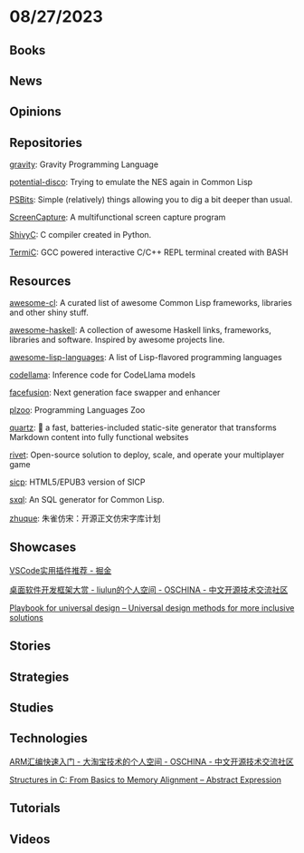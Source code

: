 # 08/27/2023

## Books

## News

## Opinions

## Repositories
[gravity](https://github.com/marcobambini/gravity): Gravity Programming Language

[potential-disco](https://github.com/samanthadoran/potential-disco): Trying to emulate the NES again in Common Lisp

[PSBits](https://github.com/gtworek/PSBits): Simple (relatively) things allowing you to dig a bit deeper than usual.

[ScreenCapture](https://github.com/xland/ScreenCapture): A multifunctional screen capture program

[ShivyC](https://github.com/ShivamSarodia/ShivyC): C compiler created in Python.

[TermiC](https://github.com/hanoglu/TermiC): GCC powered interactive C/C++ REPL terminal created with BASH

## Resources
[awesome-cl](https://github.com/CodyReichert/awesome-cl): A curated list of awesome Common Lisp frameworks, libraries and other shiny stuff.

[awesome-haskell](https://github.com/krispo/awesome-haskell): A collection of awesome Haskell links, frameworks, libraries and software. Inspired by awesome projects line.

[awesome-lisp-languages](https://github.com/dundalek/awesome-lisp-languages): A list of Lisp-flavored programming languages

[codellama](https://github.com/facebookresearch/codellama): Inference code for CodeLlama models

[facefusion](https://github.com/facefusion/facefusion): Next generation face swapper and enhancer

[plzoo](https://github.com/andrejbauer/plzoo): Programming Languages Zoo

[quartz](https://github.com/jackyzha0/quartz): 🌱 a fast, batteries-included static-site generator that transforms Markdown content into fully functional websites

[rivet](https://github.com/rivet-gg/rivet): Open-source solution to deploy, scale, and operate your multiplayer game

[sicp](https://github.com/sarabander/sicp): HTML5/EPUB3 version of SICP

[sxql](https://github.com/fukamachi/sxql): An SQL generator for Common Lisp.

[zhuque](https://github.com/TrionesType/zhuque): 朱雀仿宋：开源正文仿宋字库计划

## Showcases
[VSCode实用插件推荐 - 掘金](https://juejin.cn/post/7232240262402555962)

[桌面软件开发框架大赏 - liulun的个人空间 - OSCHINA - 中文开源技术交流社区](https://my.oschina.net/u/1432189/blog/5534226)

[Playbook for universal design – Universal design methods for more inclusive solutions](https://universaldesignguide.com/)

## Stories

## Strategies

## Studies

## Technologies
[ARM汇编快速入门 - 大淘宝技术的个人空间 - OSCHINA - 中文开源技术交流社区](https://my.oschina.net/u/4662964/blog/10097886)

[Structures in C: From Basics to Memory Alignment – Abstract Expression](https://abstractexpr.com/2023/06/29/structures-in-c-from-basics-to-memory-alignment/)

## Tutorials

## Videos
